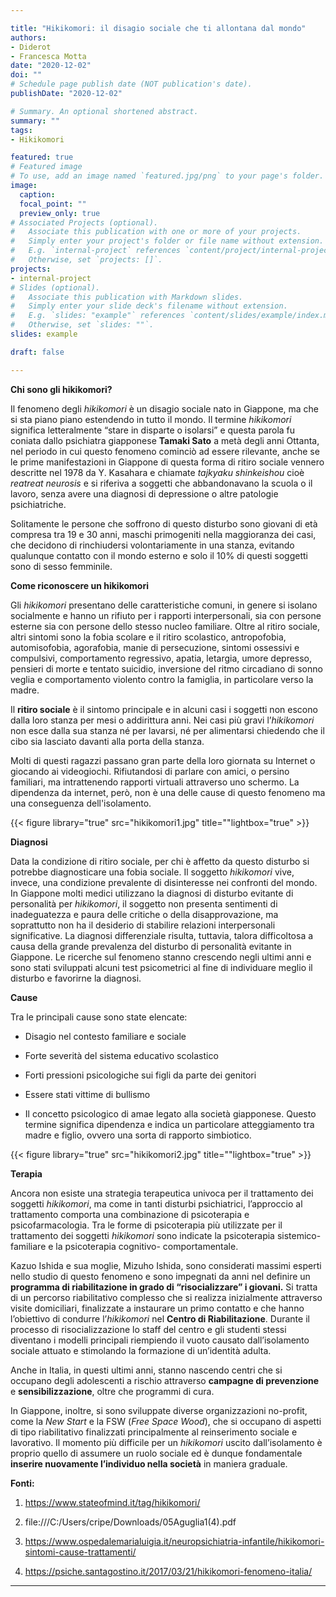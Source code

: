 ```yaml
---

title: "Hikikomori: il disagio sociale che ti allontana dal mondo"
authors:
- Diderot
- Francesca Motta
date: "2020-12-02"
doi: ""
# Schedule page publish date (NOT publication's date).
publishDate: "2020-12-02"

# Summary. An optional shortened abstract.
summary: ""
tags:
- Hikikomori

featured: true
# Featured image
# To use, add an image named `featured.jpg/png` to your page's folder. 
image:
  caption: 
  focal_point: ""
  preview_only: true
# Associated Projects (optional).
#   Associate this publication with one or more of your projects.
#   Simply enter your project's folder or file name without extension.
#   E.g. `internal-project` references `content/project/internal-project/index.md`.
#   Otherwise, set `projects: []`.
projects:
- internal-project
# Slides (optional).
#   Associate this publication with Markdown slides.
#   Simply enter your slide deck's filename without extension.
#   E.g. `slides: "example"` references `content/slides/example/index.md`.
#   Otherwise, set `slides: ""`.
slides: example

draft: false

---
```


**Chi sono gli hikikomori?**

Il fenomeno degli *hikikomori* è un disagio sociale nato in Giappone, ma che si sta piano piano estendendo in tutto il mondo. Il termine *hikikomori* significa letteralmente “stare in disparte o isolarsi” e questa  parola fu coniata dallo psichiatra giapponese **Tamaki Sato** a metà degli anni Ottanta, nel periodo in cui questo fenomeno cominciò ad essere rilevante, anche se le prime manifestazioni in Giappone di questa forma di ritiro sociale vennero descritte nel 1978 da Y. Kasahara e chiamate *tajkyaku shinkeishou* cioè *reatreat neurosis* e si riferiva a soggetti che abbandonavano la scuola o il lavoro, senza avere una diagnosi di depressione o altre patologie psichiatriche.
 
Solitamente le persone che soffrono di questo disturbo sono giovani di età compresa tra 19 e 30 anni, maschi primogeniti nella maggioranza dei casi, che decidono di rinchiudersi volontariamente in una stanza, evitando qualunque contatto con il mondo esterno e solo il 10% di questi soggetti sono di sesso femminile. 


**Come riconoscere un hikikomori**

Gli *hikikomori* presentano delle caratteristiche comuni, in genere si isolano socialmente e hanno un rifiuto per i rapporti  interpersonali, sia con persone esterne sia con persone dello stesso nucleo familiare. Oltre al ritiro sociale, altri sintomi sono la fobia scolare e il ritiro scolastico, antropofobia, automisofobia, agorafobia, manie di persecuzione, sintomi ossessivi e compulsivi, comportamento regressivo, apatia, letargia, umore depresso, pensieri di morte e tentato suicidio, inversione del ritmo circadiano di sonno veglia e comportamento violento contro la famiglia, in particolare verso la madre. 

Il **ritiro sociale** è il sintomo principale e in alcuni casi i soggetti non escono dalla loro stanza per mesi o addirittura anni. Nei casi più gravi l’*hikikomori* non esce dalla sua stanza né per lavarsi, né per alimentarsi chiedendo che il cibo sia lasciato davanti alla porta della stanza.

Molti di questi ragazzi passano gran parte della loro giornata su Internet o giocando ai videogiochi. Rifiutandosi di parlare con amici, o persino familiari, ma intrattenendo rapporti virtuali attraverso uno schermo. La dipendenza da internet, però, non è una delle cause di questo fenomeno ma una conseguenza dell'isolamento. 


{{< figure library="true" src="hikikomori1.jpg" title=""lightbox="true" >}}


**Diagnosi**

Data la condizione di ritiro sociale, per chi è affetto da questo disturbo si potrebbe diagnosticare una fobia sociale. Il soggetto *hikikomori* vive, invece, una condizione prevalente di disinteresse nei confronti del mondo. In Giappone molti medici utilizzano la diagnosi di disturbo evitante di personalità per *hikikomori*, il soggetto non presenta sentimenti di inadeguatezza e paura delle critiche o della disapprovazione, ma soprattutto non ha il desiderio di stabilire relazioni interpersonali significative. La diagnosi differenziale risulta, tuttavia, talora difficoltosa a causa della grande prevalenza del disturbo di personalità evitante in Giappone. Le ricerche sul fenomeno stanno crescendo negli ultimi anni e sono stati sviluppati alcuni test psicometrici al fine di individuare meglio il disturbo e favorirne la diagnosi. 

**Cause**

Tra le principali cause sono state elencate:

- Disagio nel contesto familiare e sociale

- Forte severità del sistema educativo scolastico

- Forti pressioni psicologiche sui figli da parte dei genitori

- Essere stati vittime di bullismo

- Il concetto psicologico di amae legato alla società      giapponese. Questo termine significa dipendenza e indica un particolare atteggiamento tra madre e figlio, ovvero una sorta di rapporto simbiotico.


{{< figure library="true" src="hikikomori2.jpg" title=""lightbox="true" >}}

**Terapia**

Ancora non esiste una strategia terapeutica univoca per il trattamento dei soggetti *hikikomori*, ma come in tanti disturbi psichiatrici, l’approccio al trattamento comporta una combinazione di psicoterapia e psicofarmacologia. Tra le forme di psicoterapia più utilizzate per il trattamento dei soggetti *hikikomori* sono indicate la psicoterapia sistemico-familiare e la psicoterapia cognitivo- comportamentale. 

Kazuo Ishida e sua moglie, Mizuho Ishida, sono considerati massimi esperti nello studio di questo fenomeno e sono impegnati da anni nel definire un **programma di riabilitazione in grado di “risocializzare” i giovani.** Si tratta di un percorso riabilitativo complesso che si realizza inizialmente attraverso visite domiciliari, finalizzate a instaurare un primo contatto e che hanno l’obiettivo di condurre l’*hikikomori* nel **Centro di Riabilitazione**. Durante il processo di risocializzazione lo staff del centro e gli studenti stessi diventano i modelli principali riempiendo il vuoto causato dall’isolamento sociale attuato e stimolando la formazione di un’identità adulta.

Anche in Italia, in questi ultimi anni, stanno nascendo centri che si occupano degli adolescenti a rischio attraverso **campagne di prevenzione** e **sensibilizzazione**, oltre che programmi di cura. 

In Giappone, inoltre, si sono sviluppate diverse organizzazioni no-profit, come la *New Start* e la FSW (*Free Space Wood*), che si occupano di aspetti di tipo riabilitativo finalizzati principalmente al reinserimento sociale e lavorativo. Il momento più difficile per un *hikikomori* uscito dall’isolamento è proprio quello di assumere un ruolo sociale ed è dunque fondamentale **inserire nuovamente l’individuo nella società** in maniera graduale.




**Fonti:**

1. https://www.stateofmind.it/tag/hikikomori/

2. file:///C:/Users/cripe/Downloads/05Aguglia1(4).pdf

3. https://www.ospedalemarialuigia.it/neuropsichiatria-infantile/hikikomori-sintomi-cause-trattamenti/

4. https://psiche.santagostino.it/2017/03/21/hikikomori-fenomeno-italia/


---
